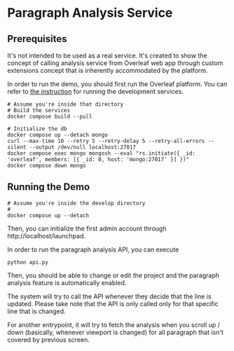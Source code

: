 # Paragraph Analysis Service

## Prerequisites

It's not intended to be used as a real service. It's created to show the concept of calling analysis service from Overleaf web app through custom extensions concept that is inherently accommodated by the platform.

In order to run the demo, you should first run the Overleaf platform. You can refer to [the instruction](../../develop/README.md) for running the development services. 

```shell
# Assume you're inside that directory
# Build the services
docker compose build --pull

# Initialize the db
docker compose up --detach mongo
curl --max-time 10 --retry 5 --retry-delay 5 --retry-all-errors --silent --output /dev/null localhost:27017
docker compose exec mongo mongosh --eval "rs.initiate({ _id: 'overleaf', members: [{ _id: 0, host: 'mongo:27017' }] })"
docker compose down mongo
```

## Running the Demo

```shell
# Assume you're inside the develop directory
# 
docker compose up --detach
```

Then, you can initialize the first admin account through http://localhost/launchpad.

In order to run the paragraph analysis API, you can execute

```shell
python api.py
```

Then, you should be able to change or edit the project and the paragraph analysis feature is automatically enabled.

The system will try to call the API whenever they decide that the line is updated. Please take note that the API is only called only for that specific line that is changed.

For another entrypoint, it will try to fetch the analysis when you scroll up / down (basically, whenever viewport is changed) for all paragraph that isn't covered by previous screen.